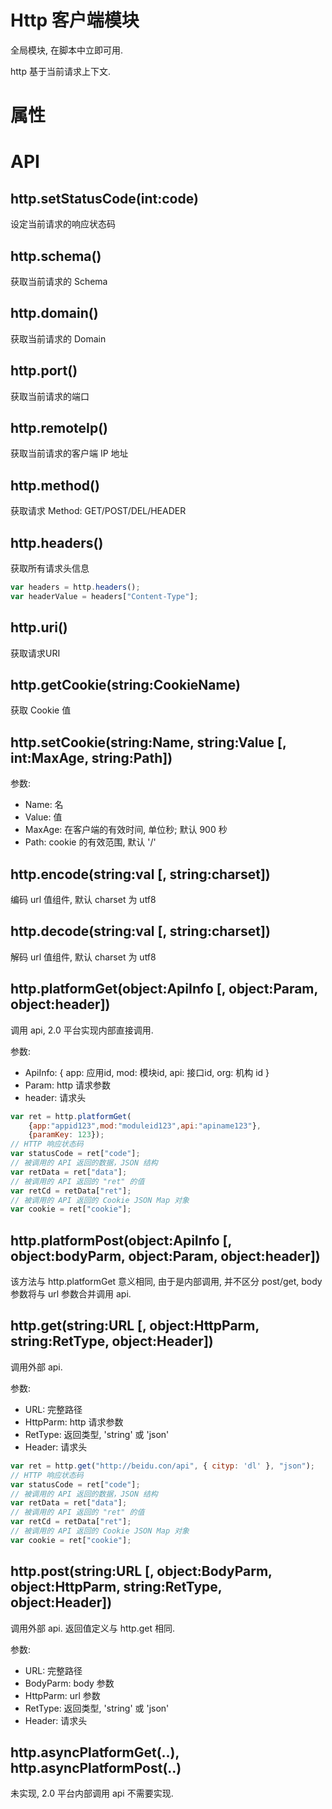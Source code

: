 # Http 客户端模块

全局模块, 在脚本中立即可用.

http 基于当前请求上下文.


# 属性

# API

## http.setStatusCode(int:code)

设定当前请求的响应状态码

## http.schema()

获取当前请求的 Schema

## http.domain()

获取当前请求的 Domain

## http.port()

获取当前请求的端口

## http.remoteIp()

获取当前请求的客户端 IP 地址

## http.method()

获取请求 Method: GET/POST/DEL/HEADER

## http.headers()

获取所有请求头信息

```javascript
var headers = http.headers();
var headerValue = headers["Content-Type"];
```

## http.uri()

获取请求URI

## http.getCookie(string:CookieName)

获取 Cookie 值

## http.setCookie(string:Name, string:Value [, int:MaxAge, string:Path])

参数:

* Name: 名
* Value: 值
* MaxAge: 在客户端的有效时间, 单位秒; 默认 900 秒
* Path: cookie 的有效范围, 默认 '/'


## http.encode(string:val [, string:charset])

编码 url 值组件, 默认 charset 为 utf8

## http.decode(string:val [, string:charset])

解码 url 值组件, 默认 charset 为 utf8


## http.platformGet(object:ApiInfo [, object:Param, object:header])

调用 api, 2.0 平台实现内部直接调用.

参数:

* ApiInfo: { app: 应用id, mod: 模块id, api: 接口id, org: 机构 id }
* Param: http 请求参数
* header: 请求头

```javascript
var ret = http.platformGet(
    {app:"appid123",mod:"moduleid123",api:"apiname123"},
    {paramKey: 123});
// HTTP 响应状态码
var statusCode = ret["code"];
// 被调用的 API 返回的数据，JSON 结构	
var retData = ret["data"];
// 被调用的 API 返回的 "ret" 的值
var retCd = retData["ret"];
// 被调用的 API 返回的 Cookie JSON Map 对象
var cookie = ret["cookie"];
```


## http.platformPost(object:ApiInfo [, object:bodyParm, object:Param, object:header])

该方法与 http.platformGet 意义相同, 由于是内部调用, 并不区分 post/get, body 参数将与 url 参数合并调用 api.


## http.get(string:URL [, object:HttpParm, string:RetType, object:Header])

调用外部 api.

参数:

* URL: 完整路径
* HttpParm: http 请求参数
* RetType: 返回类型, 'string' 或 'json'
* Header: 请求头

```javascript
var ret = http.get("http://beidu.con/api", { cityp: 'dl' }, "json");
// HTTP 响应状态码
var statusCode = ret["code"];  
// 被调用的 API 返回的数据，JSON 结构
var retData = ret["data"];
// 被调用的 API 返回的 "ret" 的值
var retCd = retData["ret"];
// 被调用的 API 返回的 Cookie JSON Map 对象
var cookie = ret["cookie"];
```


## http.post(string:URL [, object:BodyParm, object:HttpParm, string:RetType, object:Header])

调用外部 api. 返回值定义与 http.get 相同.

参数:

* URL: 完整路径
* BodyParm: body 参数
* HttpParm: url 参数
* RetType: 返回类型, 'string' 或 'json'
* Header: 请求头


## http.asyncPlatformGet(..), http.asyncPlatformPost(..)

未实现, 2.0 平台内部调用 api 不需要实现.